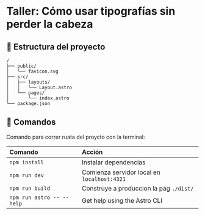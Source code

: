 # Taller: Cómo usar tipografías sin perder la cabeza

## 🚀 Estructura del proyecto

```text
/
├── public/
│   └── favicon.svg
├── src/
│   ├── layouts/
│   │   └── Layout.astro
│   └── pages/
│       └── index.astro
└── package.json
```

## 🧞 Comandos

Comando para correr ruata del proycto con la terminal:

| Comando                   | Acción                                           |
| :------------------------ | :----------------------------------------------- |
| `npm install`             | Instalar dependencias                            |
| `npm run dev`             | Comienza servidor local en `localhost:4321`      |
| `npm run build`           | Construye a produccion la pág `./dist/`          |
| `npm run astro -- --help` | Get help using the Astro CLI                     |
